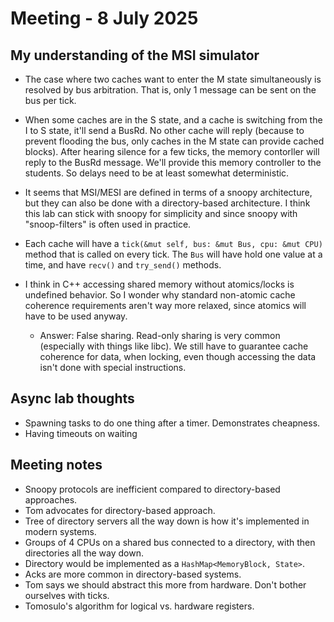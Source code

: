 # Meeting - 8 July 2025

## My understanding of the MSI simulator

- The case where two caches want to enter the M state simultaneously is resolved by bus arbitration.
  That is, only 1 message can be sent on the bus per tick.

- When some caches are in the S state, and a cache is switching from the I to S state, it'll send a BusRd.
  No other cache will reply (because to prevent flooding the bus, only caches in the M state can provide cached blocks).
  After hearing silence for a few ticks, the memory contorller will reply to the BusRd message.
  We'll provide this memory controller to the students.
  So delays need to be at least somewhat deterministic.

- It seems that MSI/MESI are defined in terms of a snoopy architecture, but they can also be done with a directory-based architecture.
  I think this lab can stick with snoopy for simplicity and since snoopy with "snoop-filters" is often used in practice.

- Each cache will have a `tick(&mut self, bus: &mut Bus, cpu: &mut CPU)` method that is called on every tick.
  The `Bus` will have hold one value at a time, and have `recv()` and `try_send()` methods.

- I think in C++ accessing shared memory without atomics/locks is undefined behavior.
  So I wonder why standard non-atomic cache coherence requirements aren't way more relaxed, since atomics will have to be used anyway.
  - Answer: False sharing. Read-only sharing is very common (especially with things like libc). We still have to guarantee cache coherence for data, when locking, even though accessing the data isn't done with special instructions.

## Async lab thoughts

- Spawning tasks to do one thing after a timer. Demonstrates cheapness.
- Having timeouts on waiting 

## Meeting notes

- Snoopy protocols are inefficient compared to directory-based approaches.
- Tom advocates for directory-based approach.
- Tree of directory servers all the way down is how it's implemented in modern systems.
- Groups of 4 CPUs on a shared bus connected to a directory, with then directories all the way down.
- Directory would be implemented as a `HashMap<MemoryBlock, State>`.
- Acks are more common in directory-based systems.
- Tom says we should abstract this more from hardware. Don't bother ourselves with ticks.
- Tomosulo's algorithm for logical vs. hardware registers.

